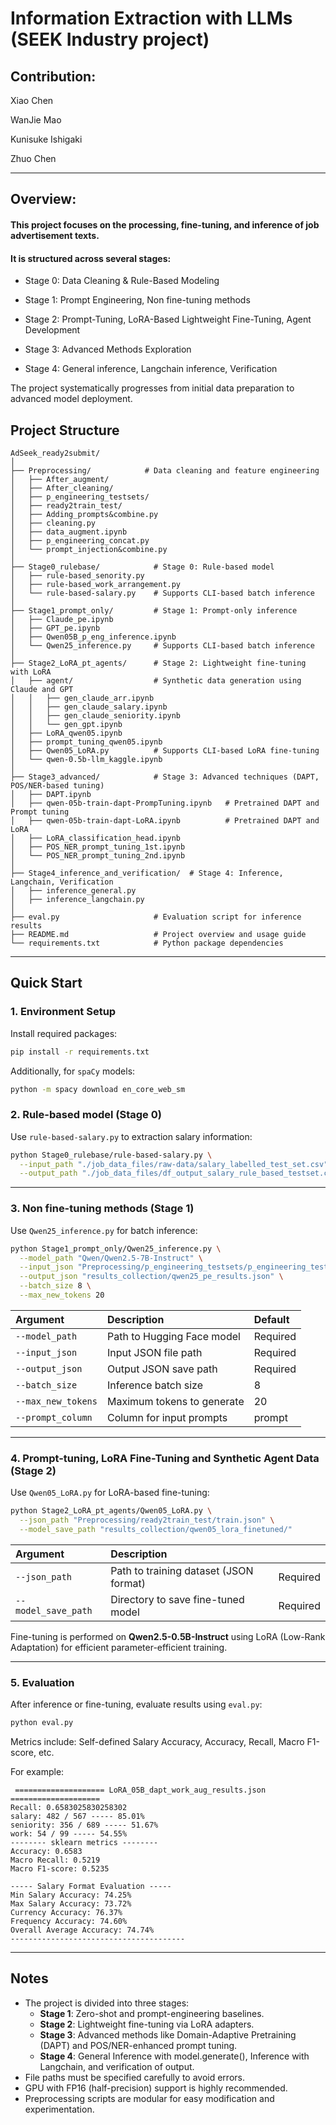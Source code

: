 # Information Extraction with LLMs (SEEK Industry project)

## Contribution:

Xiao Chen 

WanJie Mao 

Kunisuke Ishigaki 

Zhuo Chen 


---

## Overview:

#### This project focuses on the processing, fine-tuning, and inference of job advertisement texts.
#### It is structured across several stages:

- Stage 0: Data Cleaning & Rule-Based Modeling

- Stage 1: Prompt Engineering, Non fine-tuning methods

- Stage 2: Prompt-Tuning, LoRA-Based Lightweight Fine-Tuning, Agent Development

- Stage 3: Advanced Methods Exploration

- Stage 4: General inference, Langchain inference, Verification

The project systematically progresses from initial data preparation to advanced model deployment.


## Project Structure

```
AdSeek_ready2submit/
│
├── Preprocessing/            # Data cleaning and feature engineering
│   ├── After_augment/
│   ├── After_cleaning/
│   ├── p_engineering_testsets/
│   ├── ready2train_test/
│   ├── Adding_prompts&combine.py
│   ├── cleaning.py
│   ├── data_augment.ipynb
│   ├── p_engineering_concat.py
│   └── prompt_injection&combine.py
│
├── Stage0_rulebase/            # Stage 0: Rule-based model
│   ├── rule-based_senority.py
│   ├── rule-based_work_arrangement.py
│   └── rule-based-salary.py    # Supports CLI-based batch inference
│
├── Stage1_prompt_only/         # Stage 1: Prompt-only inference
│   ├── Claude_pe.ipynb
│   ├── GPT_pe.ipynb
│   ├── Qwen05B_p_eng_inference.ipynb
│   └── Qwen25_inference.py     # Supports CLI-based batch inference
│
├── Stage2_LoRA_pt_agents/      # Stage 2: Lightweight fine-tuning with LoRA
│   ├── agent/                  # Synthetic data generation using Claude and GPT
│   │   ├── gen_claude_arr.ipynb
│   │   ├── gen_claude_salary.ipynb
│   │   ├── gen_claude_seniority.ipynb
│   │   └── gen_gpt.ipynb
│   ├── LoRA_qwen05.ipynb
│   ├── prompt_tuning_qwen05.ipynb
│   ├── Qwen05_LoRA.py          # Supports CLI-based LoRA fine-tuning
│   └── qwen-0.5b-llm_kaggle.ipynb
│
├── Stage3_advanced/            # Stage 3: Advanced techniques (DAPT, POS/NER-based tuning)
│   ├── DAPT.ipynb
│   ├── qwen-05b-train-dapt-PrompTuning.ipynb   # Pretrained DAPT and Prompt tuning
│   ├── qwen-05b-train-dapt-LoRA.ipynb          # Pretrained DAPT and LoRA
│   ├── LoRA_classification_head.ipynb
│   ├── POS_NER_prompt_tuning_1st.ipynb
│   └── POS_NER_prompt_tuning_2nd.ipynb
│  
├── Stage4_inference_and_verification/  # Stage 4: Inference, Langchain, Verification
│   ├── inference_general.py
│   ├── inference_langchain.py
│
├── eval.py                     # Evaluation script for inference results
├── README.md                   # Project overview and usage guide
└── requirements.txt            # Python package dependencies
```

---

## Quick Start

### 1. Environment Setup

Install required packages:

```bash
pip install -r requirements.txt
```

Additionally, for `spaCy` models:

```bash
python -m spacy download en_core_web_sm
```

### 2. Rule-based model (Stage 0) 

Use `rule-based-salary.py` to extraction salary information:

```bash
python Stage0_rulebase/rule-based-salary.py \
  --input_path "./job_data_files/raw-data/salary_labelled_test_set.csv" \
  --output_path "./job_data_files/df_output_salary_rule_based_testset.csv"

```

---

### 3. Non fine-tuning methods (Stage 1)

Use `Qwen25_inference.py` for batch inference:

```bash
python Stage1_prompt_only/Qwen25_inference.py \
  --model_path "Qwen/Qwen2.5-7B-Instruct" \
  --input_json "Preprocessing/p_engineering_testsets/p_engineering_testset.json" \
  --output_json "results_collection/qwen25_pe_results.json" \
  --batch_size 8 \
  --max_new_tokens 20
```

| Argument | Description | Default |
|:---------|:------------|:--------|
| `--model_path` | Path to Hugging Face model | Required |
| `--input_json` | Input JSON file path | Required |
| `--output_json` | Output JSON save path | Required |
| `--batch_size` | Inference batch size | 8 |
| `--max_new_tokens` | Maximum tokens to generate | 20 |
| `--prompt_column` | Column for input prompts | prompt |

---

### 4. Prompt-tuning, LoRA Fine-Tuning and Synthetic Agent Data (Stage 2) 

Use `Qwen05_LoRA.py` for LoRA-based fine-tuning:

```bash
python Stage2_LoRA_pt_agents/Qwen05_LoRA.py \
  --json_path "Preprocessing/ready2train_test/train.json" \
  --model_save_path "results_collection/qwen05_lora_finetuned/"
```

| Argument | Description | |
|:---------|:-------------|:--|
| `--json_path` | Path to training dataset (JSON format) | Required |
| `--model_save_path` | Directory to save fine-tuned model | Required |

Fine-tuning is performed on **Qwen2.5-0.5B-Instruct** using LoRA (Low-Rank Adaptation) for efficient parameter-efficient training.

---

### 5. Evaluation

After inference or fine-tuning, evaluate results using `eval.py`:

```bash
python eval.py
```

Metrics include: Self-defined Salary Accuracy, Accuracy, Recall, Macro F1-score, etc.

For example:

```
 ==================== LoRA_05B_dapt_work_aug_results.json ====================
Recall: 0.6583025830258302
salary: 482 / 567 ----- 85.01%
seniority: 356 / 689 ----- 51.67%
work: 54 / 99 ----- 54.55%
-------- sklearn metrics --------
Accuracy: 0.6583
Macro Recall: 0.5219
Macro F1-score: 0.5235

----- Salary Format Evaluation -----
Min Salary Accuracy: 74.25%
Max Salary Accuracy: 73.72%
Currency Accuracy: 76.37%
Frequency Accuracy: 74.60%
Overall Average Accuracy: 74.74%
---------------------------------------
```

---

## Notes

- The project is divided into three stages:
  - **Stage 1**: Zero-shot and prompt-engineering baselines.
  - **Stage 2**: Lightweight fine-tuning via LoRA adapters.
  - **Stage 3**: Advanced methods like Domain-Adaptive Pretraining (DAPT) and POS/NER-enhanced prompt tuning.
  - **Stage 4**: General Inference with model.generate(), Inference with Langchain, and verification of output.
- File paths must be specified carefully to avoid errors.
- GPU with FP16 (half-precision) support is highly recommended.
- Preprocessing scripts are modular for easy modification and experimentation.
